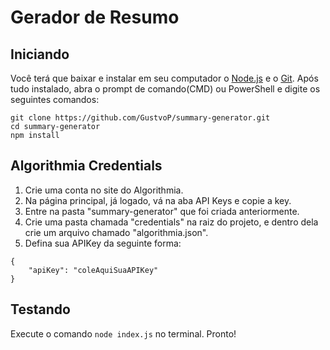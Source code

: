 # Gerador de Resumo

## Iniciando

Você terá que baixar e instalar em seu computador o [Node.js](https://nodejs.org/en/) e o [Git](https://git-scm.com/downloads). Após tudo instalado, abra o prompt de comando(CMD) ou PowerShell e digite os seguintes comandos:

```
git clone https://github.com/GustvoP/summary-generator.git
cd summary-generator
npm install
```

## Algorithmia Credentials

1. Crie uma conta no site do Algorithmia.
2. Na página principal, já logado, vá na aba API Keys e copie a key.
3. Entre na pasta "summary-generator" que foi criada anteriormente.
4. Crie uma pasta chamada "credentials" na raiz do projeto, e dentro dela crie um arquivo chamado "algorithmia.json".
5. Defina sua APIKey da seguinte forma:

```
{
    "apiKey": "coleAquiSuaAPIKey"
}
```

## Testando

Execute o comando `node index.js` no terminal. Pronto!
